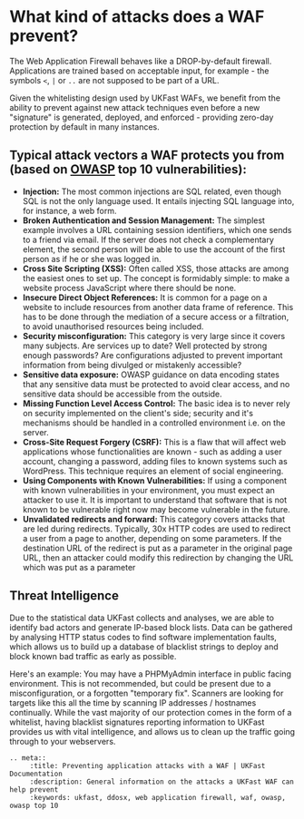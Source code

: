 # What kind of attacks does a WAF prevent?

The Web Application Firewall behaves like a DROP-by-default firewall.  Applications are trained based on acceptable input, for example - the symbols `<`, `|` or `..` are not supposed to be part of a URL.

Given the whitelisting design used by UKFast WAFs, we benefit from the ability to prevent against new attack techniques even before a new "signature" is generated, deployed, and enforced - providing zero-day protection by default in many instances.

## Typical attack vectors a WAF protects you from (based on [OWASP](https://www.owasp.org/index.php/Main_Page) top 10 vulnerabilities):

 - <b>Injection:</b> The most common injections are SQL related, even though SQL is not the only language used. It entails injecting SQL language into, for instance, a web form.
 - <b>Broken Authentication and Session Management:</b> The simplest example involves a URL containing session identifiers, which one sends to a friend via email. If the server does not check a complementary element, the second person will be able to use the account of the first person as if he or she was logged in.
 - <b>Cross Site Scripting (XSS):</b> Often called XSS, those attacks are among the easiest ones to set up. The concept is formidably simple: to make a website process JavaScript where there should be none.
 - <b>Insecure Direct Object References:</b> It is common for a page on a website to include resources from another data frame of reference. This has to be done through the mediation of a secure access or a filtration, to avoid unauthorised resources being included.
 - <b>Security misconfiguration:</b> This category is very large since it covers many subjects. Are services up to date? Well protected by strong enough passwords? Are configurations adjusted to prevent important information from being divulged or mistakenly accessible?
 - <b>Sensitive data exposure:</b> OWASP guidance on data encoding states that any sensitive data must be protected to avoid clear access, and no sensitive data should be accessible from the outside.
 - <b>Missing Function Level Access Control:</b> The basic idea is to never rely on security implemented on the client's side; security and it's mechanisms should be handled in a controlled environment i.e. on the server.
 - <b>Cross-Site Request Forgery (CSRF):</b> This is a flaw that will affect web applications whose functionalities are known -  such as adding a user account, changing a password, adding files to known systems such as WordPress. This technique requires an element of social engineering.
 - <b>Using Components with Known Vulnerabilities:</b> If using a component with known vulnerabilities in your environment, you must expect an attacker to use it. It is important to understand that software that is not known to be vulnerable right now may become vulnerable in the future.
 - <b>Unvalidated redirects and forward:</b> This category covers attacks that are led during redirects. Typically, 30x HTTP codes are used to redirect a user from a page to another, depending on some parameters. If the destination URL of the redirect is put as a parameter in the original page URL, then an attacker could modify this redirection by changing the URL which was put as a parameter

## Threat Intelligence

Due to the statistical data UKFast collects and analyses, we are able to identify bad actors and generate IP-based block lists. Data can be gathered by analysing HTTP status codes to find software implementation faults, which allows us to build up a database of blacklist strings to deploy and block known bad traffic as early as possible.

Here's an example: You may have a PHPMyAdmin interface in public facing environment. This is not recommended, but could be present due to a misconfiguration, or a forgotten "temporary fix". Scanners are looking for targets like this all the time by scanning IP addresses / hostnames continually. While the vast majority of our protection comes in the form of a whitelist, having blacklist signatures reporting information to UKFast provides us with vital intelligence, and allows us to clean up the traffic going through to your webservers.



```eval_rst
.. meta::
     :title: Preventing application attacks with a WAF | UKFast Documentation
     :description: General information on the attacks a UKFast WAF can help prevent
     :keywords: ukfast, ddosx, web application firewall, waf, owasp, owasp top 10
```
